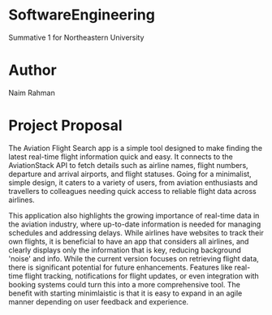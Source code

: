 # SoftwareEngineering
Summative 1 for Northeastern University

# Author
Naim Rahman

# Project Proposal
The Aviation Flight Search app is a simple tool designed to make finding the latest real-time flight information quick and easy. It connects to the AviationStack API to fetch details such as airline names, flight numbers, departure and arrival airports, and flight statuses. Going for a minimalist, simple design, it caters to a variety of users, from aviation enthusiasts and travellers to colleagues needing quick access to reliable flight data across airlines.

This application also highlights the growing importance of real-time data in the aviation industry, where up-to-date information is needed for managing schedules and addressing delays. While airlines have websites to track their own flights, it is beneficial to have an app that considers all airlines, and clearly displays only the information that is key, reducing background 'noise' and info. While the current version focuses on retrieving flight data, there is significant potential for future enhancements. Features like real-time flight tracking, notifications for flight updates, or even integration with booking systems could turn this into a more comprehensive tool. The benefit with starting minimlaistic is that it is easy to expand in an agile manner depending on user feedback and experience.
